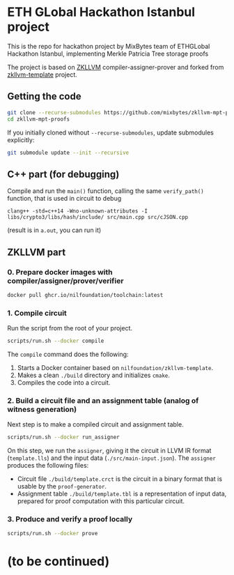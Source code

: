 # ETH GLobal Hackathon Istanbul project

This is the repo for hackathon project by MixBytes team of ETHGLobal Hackathon Istanbul, implementing Merkle Patricia Tree storage proofs

The project is based on [ZKLLVM](https://github.com/NilFoundation/zkLLVM) compiler-assigner-prover and forked from [zkllvm-template](https://github.com/NilFoundation/zkllvm-template) project.



## Getting the code

```bash
git clone --recurse-submodules https://github.com/mixbytes/zkllvm-mpt-proofs.git
cd zkllvm-mpt-proofs
```

If you initially cloned without `--recurse-submodules`, update submodules explicitly:

```bash
git submodule update --init --recursive
```


## C++ part (for debugging)

Compile and run the ```main()``` function, calling the same ```verify_path()``` function, that is used in circuit to debug

```
clang++ -std=c++14 -Wno-unknown-attributes -I libs/crypto3/libs/hash/include/ src/main.cpp src/cJSON.cpp
```
(result is in ```a.out```, you can run it)




## ZKLLVM part

### 0. Prepare docker images with compiler/assigner/prover/verifier

```bash
docker pull ghcr.io/nilfoundation/toolchain:latest
```


### 1. Compile circuit
Run the script from the root of your project.

```bash
scripts/run.sh --docker compile
```

The `compile` command does the following:

1. Starts a Docker container based on `nilfoundation/zkllvm-template`. 
2. Makes a clean `./build` directory and initializes `cmake`.
3. Compiles the code into a circuit.


### 2. Build a circuit file and an assignment table (analog of witness generation)

Next step is to make a compiled circuit and assignment table.

```bash
scripts/run.sh --docker run_assigner
```

On this step, we run the `assigner`, giving it the circuit in LLVM IR format (`template.lls`)
and the input data (`./src/main-input.json`).
The `assigner` produces the following files:

* Circuit file `./build/template.crct` is the circuit in a binary format that is
  usable by the `proof-generator`.
* Assignment table `./build/template.tbl` is a representation of input data,
  prepared for proof computation with this particular circuit.

### 3. Produce and verify a proof locally

```bash
scripts/run.sh --docker prove
```


# (to be continued) 
